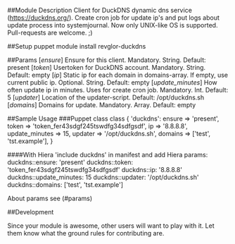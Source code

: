 ##Module Description
Client for DuckDNS dynamic dns service (https://duckdns.org/). Create cron job for update ip's and put logs about update process into systemjournal. Now only UNIX-like OS is supported. Pull-requests are welcome. ;)  

##Setup
puppet module install revglor-duckdns

##Params
 [*ensure*]
   Ensure for this client. Mandatory. String. Default: present
 [*token*]
   Usertoken for DuckDNS account. Mandatory. String. Default: empty
 [*ip*]
   Static ip for each domain in domains-array. If empty, use current public ip. Optional. String. Default: empty
 [*update_minutes*]
   How often update ip in minutes. Uses for create cron job. Mandatory. Int. Default: 5
 [*updater*]
   Location of the updater-script. Default: /opt/duckdns.sh
 [*domains*]
   Domains for update. Mandatory. Array. Default: empty

##Sample Usage
  ###Puppet class
     class { 'duckdns':
           ensure         => 'present',
           token          => 'token_fer43sdgf245tswdfg34sdfgsdf',
           ip             => '8.8.8.8',
           update_minutes => 15,
           updater        => '/opt/duckdns.sh',
           domains        => ['test', 'tst.example'],
  }

  ####With Hiera 
  'include duckdns' in manifest and 
    add Hiera params:
     duckdns::ensure:  'present'
     duckdns::token:  'token_fer43sdgf245tswdfg34sdfgsdf'
     duckdns::ip: '8.8.8.8' 
     duckdns::update_minutes:  15
     duckdns::updater:  '/opt/duckdns.sh'
     duckdns::domains:  ['test', 'tst.example']

  About params see (#params)

##Development

Since your module is awesome, other users will want to play with it. Let them know what the ground rules for contributing are.